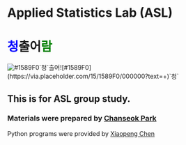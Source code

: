 # Applied Statistics Lab (ASL) 

# <span style="color:blue">청</span>출어<span style="color:green">람</span>

![#1589F0](https://via.placeholder.com/15/1589F0/000000?text="청")`청`출어![#1589F0](https://via.placeholder.com/15/1589F0/000000?text=+)`청`

## This is for ASL group study.

### Materials were prepared by [Chanseok Park](https://appliedstat.github.io) 


Python programs were provided by [Xiaopeng Chen](https://www.researchgate.net/profile/Xiaopeng-Chen-12)


